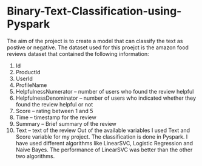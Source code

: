 # Binary-Text-Classification-using-Pyspark
The aim of the project is to create a model that can classify the text as postive or negative. The dataset used for this proejct is the amazon food reviews dataset that contained the following information:
1.	Id
2.	ProductId
3.	UserId
4.	ProfileName
5.	HelpfulnessNumerator – number of users who found the review helpful
6.	HelpfulnessDenominator – number of users who indicated whether they found the review helpful or not 
7.	Score – rating between 1 and 5
8.	Time – timestamp for the review
9.	Summary – Brief summary of the review 
10.	Text – text of the review
Out of the available variables I used Text and Score variable for my project. The classification is done in Pyspark. I have used different algorithms like LinearSVC, Logistic Regression and Naive Bayes. The performance of LinearSVC was better than the other two algorithms.